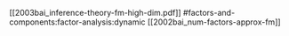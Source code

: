[[2003bai_inference-theory-fm-high-dim.pdf]]
#factors-and-components:factor-analysis:dynamic
[[2002bai_num-factors-approx-fm]]

